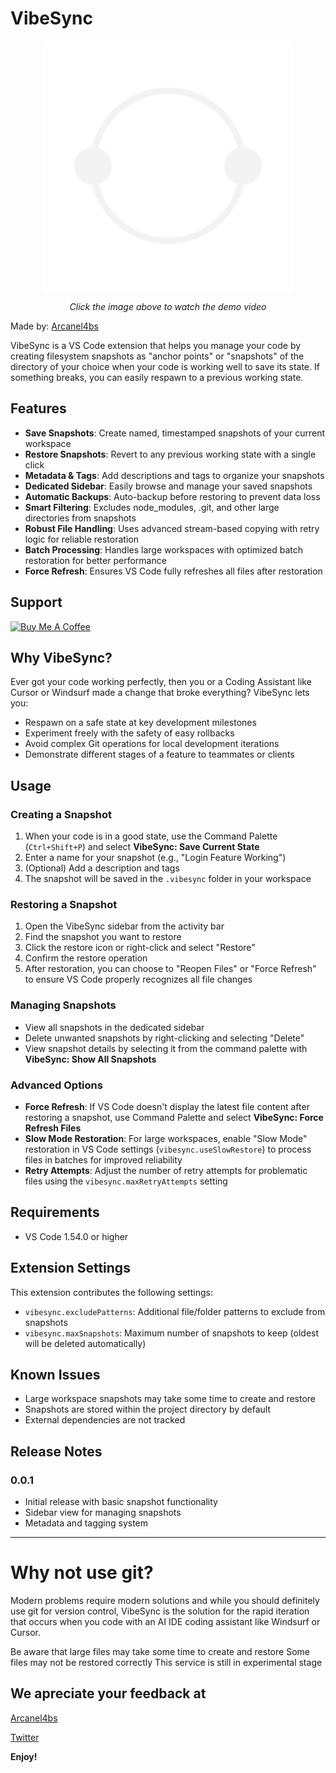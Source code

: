 # VibeSync

<p align="center">
  <a href="https://youtu.be/uWS3CuDmTpA" target="_blank">
    <img src="./resources/vibesync_logo.png" alt="VibeSync Demo" width="400">
  </a>
</p>

<p align="center">
  <i>Click the image above to watch the demo video</i>
</p>


Made by: [Arcanel4bs](https://arcanel4bs.vercel.app/)


VibeSync is a VS Code extension that helps you manage your code by creating filesystem snapshots as "anchor points" or "snapshots" of the directory of your choice when your code is working well to save its state. If something breaks, you can easily respawn to a previous working state.


## Features

- **Save Snapshots**: Create named, timestamped snapshots of your current workspace
- **Restore Snapshots**: Revert to any previous working state with a single click
- **Metadata & Tags**: Add descriptions and tags to organize your snapshots
- **Dedicated Sidebar**: Easily browse and manage your saved snapshots
- **Automatic Backups**: Auto-backup before restoring to prevent data loss
- **Smart Filtering**: Excludes node_modules, .git, and other large directories from snapshots
- **Robust File Handling**: Uses advanced stream-based copying with retry logic for reliable restoration
- **Batch Processing**: Handles large workspaces with optimized batch restoration for better performance
- **Force Refresh**: Ensures VS Code fully refreshes all files after restoration



## Support

[![Buy Me A Coffee](https://img.shields.io/badge/Buy%20Me%20A%20Coffee-Support%20the%20Project-yellow?style=for-the-badge&logo=buy-me-a-coffee)](https://buymeacoffee.com/arcanel4bs)

## Why VibeSync?

Ever got your code working perfectly, then you or a Coding Assistant like Cursor or Windsurf made a change that broke everything? VibeSync lets you:

- Respawn on a safe state at key development milestones
- Experiment freely with the safety of easy rollbacks
- Avoid complex Git operations for local development iterations
- Demonstrate different stages of a feature to teammates or clients

## Usage

### Creating a Snapshot

1. When your code is in a good state, use the Command Palette (`Ctrl+Shift+P`) and select **VibeSync: Save Current State**
2. Enter a name for your snapshot (e.g., "Login Feature Working")
3. (Optional) Add a description and tags
4. The snapshot will be saved in the `.vibesync` folder in your workspace

### Restoring a Snapshot

1. Open the VibeSync sidebar from the activity bar
2. Find the snapshot you want to restore
3. Click the restore icon or right-click and select "Restore"
4. Confirm the restore operation
5. After restoration, you can choose to "Reopen Files" or "Force Refresh" to ensure VS Code properly recognizes all file changes

### Managing Snapshots

- View all snapshots in the dedicated sidebar
- Delete unwanted snapshots by right-clicking and selecting "Delete"
- View snapshot details by selecting it from the command palette with **VibeSync: Show All Snapshots**

### Advanced Options

- **Force Refresh**: If VS Code doesn't display the latest file content after restoring a snapshot, use Command Palette and select **VibeSync: Force Refresh Files**
- **Slow Mode Restoration**: For large workspaces, enable "Slow Mode" restoration in VS Code settings (`vibesync.useSlowRestore`) to process files in batches for improved reliability
- **Retry Attempts**: Adjust the number of retry attempts for problematic files using the `vibesync.maxRetryAttempts` setting

## Requirements

- VS Code 1.54.0 or higher

## Extension Settings

This extension contributes the following settings:

* `vibesync.excludePatterns`: Additional file/folder patterns to exclude from snapshots
* `vibesync.maxSnapshots`: Maximum number of snapshots to keep (oldest will be deleted automatically)

## Known Issues

- Large workspace snapshots may take some time to create and restore
- Snapshots are stored within the project directory by default
- External dependencies are not tracked

## Release Notes

### 0.0.1

- Initial release with basic snapshot functionality
- Sidebar view for managing snapshots
- Metadata and tagging system

---

# Why not use git?
Modern problems require modern solutions and while you should definitely use git for version control, VibeSync is the solution for the rapid iteration that occurs when you code with an AI IDE coding assistant like Windsurf or Cursor.


Be aware that large files may take some time to create and restore
Some files may not be restored correctly
This service is still in experimental stage

## We apreciate your feedback at 
[Arcanel4bs](https://arcanel4bs.vercel.app/) 

[Twitter](https://twitter.com/labsarcane)

**Enjoy!**
